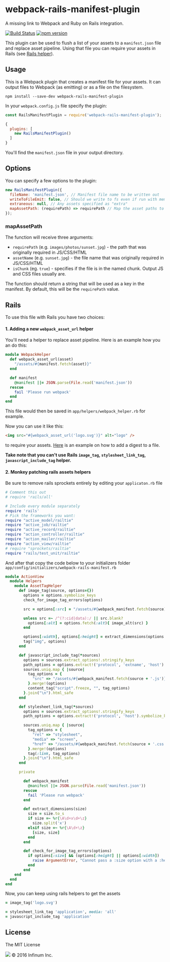 webpack-rails-manifest-plugin
==============================

A missing link to Webpack and Ruby on Rails integration.

[![Build Status](https://semaphoreci.com/api/v1/infinum/webpack-rails-manifest-plugin/branches/master/shields_badge.svg)](https://semaphoreci.com/infinum/webpack-rails-manifest-plugin) [![npm version](https://badge.fury.io/js/webpack-rails-manifest-plugin.svg)](https://badge.fury.io/js/webpack-rails-manifest-plugin)

This plugin can be used to flush a list of your assets to a `manifest.json` file and replace asset pipeline. Using that file you can require your assets in Rails (see [Rails helper](#rails)).

## Usage

This is a Webpack plugin that creates a manifest file for your assets. It can output files to Webpack (as emitting) or as a file on the filesystem.

```
npm install --save-dev webpack-rails-manifest-plugin
```

In your `webpack.config.js` file specify the plugin:

```JavaScript
const RailsManifestPlugin = require('webpack-rails-manifest-plugin');

{
  plugins: [
    new RailsManifestPlugin()
  ]
}
```

You'll find the `manifest.json` file in your output directory.

## Options

You can specify a few options to the plugin:

```JavaScript
new RailsManifestPlugin({
  fileName: 'manifest.json', // Manifest file name to be written out
  writeToFileEmit: false, // Should we write to fs even if run with memory-fs
  extraneous: null, // Any assets specified as "extra"
  mapAssetPath: (requirePath) => requirePath // Map the asset paths to the keys in manifest
});
```

### mapAssetPath

The function will receive three arguments:
* `requirePath` (e.g. `images/photos/sunset.jpg`) - the path that was originally required in JS/CSS/HTML
* `assetName` (e.g. `sunset.jpg`) - the file name that was originally required in JS/CSS/HTML
* `isChunk` (eg. `true`) - specifies if the file is in the named chunk. Output JS and CSS files usually are.

The function should return a string that will be used as a key in the manifest. By default, this will be the `requirePath` value.

## Rails

To use this file with Rails you have two choices:

#### 1. Adding a new `webpack_asset_url` helper

You'll need a helper to replace asset pipeline. Here is an example how you an do this:

```Ruby
module WebpackHelper
  def webpack_asset_url(asset)
    "/assets/#{manifest.fetch(asset)}"
  end

  def manifest
    @manifest ||= JSON.parse(File.read('manifest.json'))
  rescue
    fail 'Please run webpack'
  end
end
```

This file would then be saved in `app/helpers/webpack_helper.rb` for example.

Now you can use it like this:

```HTML
<img src="#{webpack_asset_url('logo.svg')}" alt="logo" />
```

to require your assets. [Here](https://github.com/infinum/webpack-rails-manifest-plugin/blob/master/example/webpack.config.js#L12) is an example on how to add a digest to a file.

**Take note that you can't use Rails `image_tag`, `stylesheet_link_tag`, `javascript_include_tag` helper.**

#### 2. Monkey patching rails assets helpers

Be sure to remove rails sprockets entirely by editing your `applicaton.rb` file

```Ruby
# Comment this out
# require 'rails/all'

# Include every module separately
require 'rails'
# Pick the frameworks you want:
require "active_model/railtie"
require "active_job/railtie"
require "active_record/railtie"
require "action_controller/railtie"
require "action_mailer/railtie"
require "action_view/railtie"
# require "sprockets/railtie"
require "rails/test_unit/railtie"
```

And after that copy the code below to your initializers folder `app/config/initializers/webpack-rails-manifest.rb`

```Ruby
module ActionView
  module Helpers
    module AssetTagHelper
      def image_tag(source, options={})
        options = options.symbolize_keys
        check_for_image_tag_errors(options)

        src = options[:src] = "/assets/#{webpack_manifest.fetch(source)}"

        unless src =~ /^(?:cid|data):/ || src.blank?
          options[:alt] = options.fetch(:alt){ image_alt(src) }
        end

        options[:width], options[:height] = extract_dimensions(options.delete(:size)) if options[:size]
        tag("img", options)
      end

      def javascript_include_tag(*sources)
        options = sources.extract_options!.stringify_keys
        path_options = options.extract!('protocol', 'extname', 'host').symbolize_keys
        sources.uniq.map { |source|
          tag_options = {
            "src" => "/assets/#{webpack_manifest.fetch(source + '.js')}"
          }.merge!(options)
          content_tag("script".freeze, "", tag_options)
        }.join("\n").html_safe
      end

      def stylesheet_link_tag(*sources)
        options = sources.extract_options!.stringify_keys
        path_options = options.extract!('protocol', 'host').symbolize_keys

        sources.uniq.map { |source|
          tag_options = {
            "rel" => "stylesheet",
            "media" => "screen",
            "href" => "/assets/#{webpack_manifest.fetch(source + '.css')}"
          }.merge!(options)
          tag(:link, tag_options)
        }.join("\n").html_safe
      end

      private

        def webpack_manifest
          @manifest ||= JSON.parse(File.read('manifest.json'))
        rescue
          fail 'Please run webpack'
        end

        def extract_dimensions(size)
          size = size.to_s
          if size =~ %r{\A\d+x\d+\z}
            size.split('x')
          elsif size =~ %r{\A\d+\z}
            [size, size]
          end
        end

        def check_for_image_tag_errors(options)
          if options[:size] && (options[:height] || options[:width])
            raise ArgumentError, "Cannot pass a :size option with a :height or :width option"
          end
        end
    end
  end
end

```

Now, you can keep using rails helpers to get the assets

```Ruby
= image_tag('logo.svg')

= stylesheet_link_tag 'application', media: 'all'
= javascript_include_tag 'application'
```

## License

The MIT License

![](https://assets.infinum.co/assets/brand-logo-9e079bfa1875e17c8c1f71d1fee49cf0.svg) © 2016 Infinum Inc.
